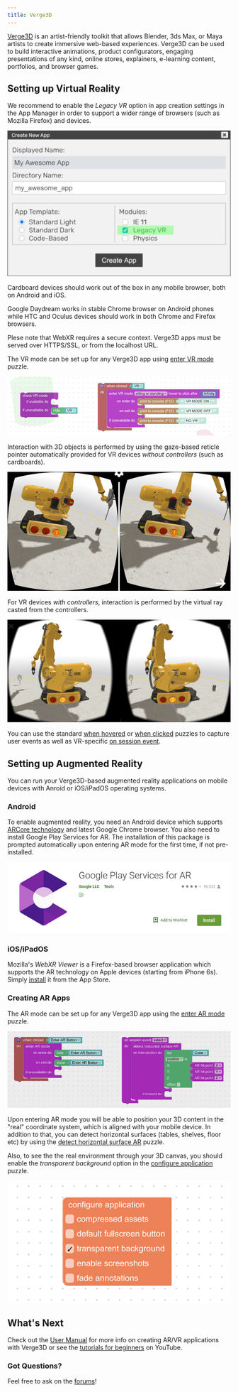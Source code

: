 ```yaml
---
title: Verge3D
---
```


[Verge3D](https://www.soft8soft.com/verge3d) is an artist-friendly toolkit that allows Blender, 3ds Max, or Maya artists to create immersive web-based experiences. Verge3D can be used to build interactive animations, product configurators, engaging presentations of any kind, online stores, explainers, e-learning content, portfolios, and browser games.


## Setting up Virtual Reality

We recommend to enable the *Legacy VR* option in app creation settings in the App Manager in order to support a wider range of browsers (such as Mozilla Firefox) and devices.

![](verge3d-legacy-vr-app-creation-settings.jpg)

Cardboard devices should work out of the box in any mobile browser, both on Android and iOS.

Google Daydream works in stable Chrome browser on Android phones while HTC and Oculus devices should work in both Chrome and Firefox browsers.

Plese note that WebXR requires a secure context. Verge3D apps must be served over HTTPS/SSL, or from the localhost URL.

The VR mode can be set up for any Verge3D app using [enter VR mode](https://www.soft8soft.com/docs/manual/en/puzzles/AR_VR.html#enter_vr_mode) puzzle.

![](verge3d-minimal-vr-puzzles.jpg)

Interaction with 3D objects is performed by using the gaze-based reticle pointer automatically provided for VR devices _without controllers_ (such as cardboards).

![](verge3d-gaze-based-reticle-pointer.jpg)

For VR devices _with controllers_, interaction is performed by the virtual ray casted from the controllers.

![](verge3d-vr-controller.jpg)

You can use the standard [when hovered](https://www.soft8soft.com/docs/manual/en/puzzles/Events.html#when_hovered) or [when clicked](https://www.soft8soft.com/docs/manual/en/puzzles/Events.html#when_clicked) puzzles to capture user events as well as VR-specific [on session event](https://www.soft8soft.com/docs/manual/en/puzzles/AR_VR.html#session_event).


## Setting up Augmented Reality


You can run your Verge3D-based augmented reality applications on mobile devices with Anroid or iOS/iPadOS operating systems.

### Android

To enable augmented reality, you need an Android device which supports [ARCore technology](https://developers.google.com/ar/discover/supported-devices) and latest Google Chrome browser. You also need to install Google Play Services for AR. The installation of this package is prompted automatically upon entering AR mode for the first time, if not pre-installed.

![](verge3d-google-play-services-for-ar.jpg)

### iOS/iPadOS

Mozilla's *WebXR Viewer* is a Firefox-based browser application which supports the AR technology on Apple devices (starting from iPhone 6s). Simply [install](https://apps.apple.com/us/app/webxr-viewer/id1295998056) it from the App Store.


### Creating AR Apps

The AR mode can be set up for any Verge3D app using the [enter AR mode](https://www.soft8soft.com/docs/manual/en/puzzles/AR_VR.html#enter_ar_mode) puzzle.

![](verge3d-minimal-ar-puzzles.jpg)

Upon entering AR mode you will be able to position your 3D content in the "real" coordinate system, which is aligned with your mobile device. In addition to that, you can detect horizontal surfaces (tables, shelves, floor etc) by using the [detect horizontal surface AR](https://www.soft8soft.com/docs/manual/en/puzzles/AR_VR.html#ar_hit_test) puzzle.

Also, to see the the real environment through your 3D canvas, you should enable the *transparent background* option in the [configure application](https://www.soft8soft.com/docs/manual/en/puzzles/Initialization.html#configure_application) puzzle.

![](verge3d-transparent-background-puzzle.jpg)

## What's Next

Check out the [User Manual](https://www.soft8soft.com/docs/manual/en/index.html) for more info on creating AR/VR applications with Verge3D or see the [tutorials for beginners](https://www.youtube.com/c/soft8soft) on YouTube.


### Got Questions?

Feel free to ask on the [forums](https://www.soft8soft.com/forums/)!

